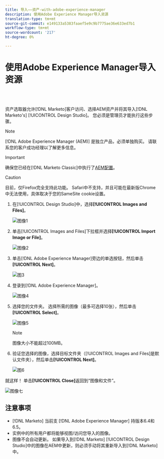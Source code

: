 ```yaml
---
title: 导入——资产-with-adobe-experience-manager
description: 使用Adobe Experience Manager导入资源
translation-type: tm+mt
source-git-commit: e149133a5383faaef5e9c9b7775ae36e633ed7b1
workflow-type: tm+mt
source-wordcount: '217'
ht-degree: 0%

---
```



# 使用Adobe Experience Manager导入资源

<br> 

资产选取器允许[!DNL Marketo]客户访问、选择AEM资产并将其导入[!DNL Marketo's] [!UICONTROL Design Studio]。 您必须是管理员才能执行这些步骤。

>[!NOTE]
>[!DNL Adobe Experience Manager (AEM)] 是独立产品，必须单独购买。 请联系您的客户成功经理以了解更多信息。

>[!IMPORTANT]
>确保您已经在[!DNL Marketo Classic]中执行了[AEM配置](https://docs.marketo.com/x/FwPLAQ)。

>[!CAUTION]
>
>目前，仅Firefox完全支持此功能。 Safari中不支持，并且可能在最新版Chrome中无法使用，具体取决于您的SameSite cookie设置。

1. 在[!UICONTROL Design Studio]中，选择&#x200B;**[!UICONTROL Images and Files]**。

   ![图像1](/help/sky/assets/design-studio/importing-assets-with-adobe-experience-manager/importing-assets-with-adobe-experience-manager-1.png)

1. 单击[!UICONTROL Images and Files]下拉框并选择&#x200B;**[!UICONTROL Import Image or File]**。

   ![图像2](/help/sky/assets/design-studio/importing-assets-with-adobe-experience-manager/importing-assets-with-adobe-experience-manager-2.png)

1. 单击[!DNL Adobe Experience Manager]旁边的单选按钮，然后单击&#x200B;**[!UICONTROL Next]**。

   ![图3](/help/sky/assets/design-studio/importing-assets-with-adobe-experience-manager/importing-assets-with-adobe-experience-manager-3.png)

1. 登录到[!DNL Adobe Experience Manager]。

   ![图像4](/help/sky/assets/design-studio/importing-assets-with-adobe-experience-manager/importing-assets-with-adobe-experience-manager-4.png)

1. 选择您的文件夹。 选择所需的图像（最多可选择10张），然后单击&#x200B;**[!UICONTROL Select]**。

   ![图像5](/help/sky/assets/design-studio/importing-assets-with-adobe-experience-manager/importing-assets-with-adobe-experience-manager-5.png)

   >[!NOTE]
   >
   >图像大小不能超过100MB。

1. 验证您选择的图像，选择目标文件夹（[!UICONTROL Images and Files]是默认文件夹），然后单击&#x200B;**[!UICONTROL Next]**。

   ![图6](/help/sky/assets/design-studio/importing-assets-with-adobe-experience-manager/importing-assets-with-adobe-experience-manager-6.png)

就这样！ 单击&#x200B;**[!UICONTROL Close]**&#x200B;返回到“图像和文件”。

![图像七](/help/sky/assets/design-studio/importing-assets-with-adobe-experience-manager/importing-assets-with-adobe-experience-manager-7.png)

## 注意事项

* [!DNL Marketo] 当前支 [!DNL Adobe Experience Manager] 持版本6.4和6.5。
* 实例中的所有用户都将能够视图/访问您导入的图像。
* 图像不会自动更新。 如果导入到[!DNL Marketo] [!UICONTROL Design Studio]中的图像在AEM中更新，则必须手动将其重新导入到[!DNL Marketo]中。
